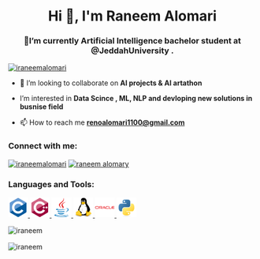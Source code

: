 <h1 align="center">Hi 👋, I'm Raneem Alomari</h1>
<h3 align="center">🌱I’m currently Artificial Intelligence bachelor student at @JeddahUniversity .</h3>

<p align="left"> <a href="https://twitter.com/iraneemalomari" target="blank"><img src="https://img.shields.io/twitter/follow/iraneemalomari?logo=twitter&style=for-the-badge" alt="iraneemalomari" /></a> </p>

- 💞️ I’m looking to collaborate on **AI projects & AI artathon**

- I’m interested in **Data Scince , ML, NLP and devloping new solutions in busnise field**

- 📫 How to reach me **renoalomari1100@gmail.com**

<h3 align="left">Connect with me:</h3>
<p align="left">
<a href="https://twitter.com/iraneemalomari" target="blank"><img align="center" src="https://raw.githubusercontent.com/rahuldkjain/github-profile-readme-generator/master/src/images/icons/Social/twitter.svg" alt="iraneemalomari" height="30" width="40" /></a>
<a href="https://linkedin.com/in/raneem alomary" target="blank"><img align="center" src="https://raw.githubusercontent.com/rahuldkjain/github-profile-readme-generator/master/src/images/icons/Social/linked-in-alt.svg" alt="raneem alomary" height="30" width="40" /></a>
</p>

<h3 align="left">Languages and Tools:</h3>
<p align="left"> <a href="https://www.cprogramming.com/" target="_blank" rel="noreferrer"> <img src="https://raw.githubusercontent.com/devicons/devicon/master/icons/c/c-original.svg" alt="c" width="40" height="40"/> </a> <a href="https://www.w3schools.com/cpp/" target="_blank" rel="noreferrer"> <img src="https://raw.githubusercontent.com/devicons/devicon/master/icons/cplusplus/cplusplus-original.svg" alt="cplusplus" width="40" height="40"/> </a> <a href="https://www.java.com" target="_blank" rel="noreferrer"> <img src="https://raw.githubusercontent.com/devicons/devicon/master/icons/java/java-original.svg" alt="java" width="40" height="40"/> </a> <a href="https://www.linux.org/" target="_blank" rel="noreferrer"> <img src="https://raw.githubusercontent.com/devicons/devicon/master/icons/linux/linux-original.svg" alt="linux" width="40" height="40"/> </a> <a href="https://www.oracle.com/" target="_blank" rel="noreferrer"> <img src="https://raw.githubusercontent.com/devicons/devicon/master/icons/oracle/oracle-original.svg" alt="oracle" width="40" height="40"/> </a> <a href="https://www.python.org" target="_blank" rel="noreferrer"> <img src="https://raw.githubusercontent.com/devicons/devicon/master/icons/python/python-original.svg" alt="python" width="40" height="40"/> </a> </p>

<p><img align="center" src="https://github-readme-stats.vercel.app/api/top-langs?username=iraneem&show_icons=true&theme=highcontrast&locale=en&layout=compact" alt="iraneem" /></p>

<p><img align="center" src="https://github-readme-streak-stats.herokuapp.com/?user=iraneem&theme=highcontrast" alt="iraneem" /></p>
